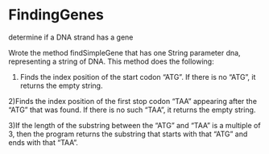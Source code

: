 # FindingGenes
determine if a DNA strand has a gene 

Wrote the method findSimpleGene that has one String parameter dna, representing a string of DNA. This method does the following:

1) Finds the index position of the start codon “ATG”. If there is no “ATG”, it returns the empty string.

2)Finds the index position of the first stop codon “TAA” appearing after the “ATG” that was found. If there is no such “TAA”, it returns the empty string.

3)If the length of the substring between the “ATG” and “TAA” is a multiple of 3, then the program returns the substring that starts with that “ATG” and ends with that “TAA”.

